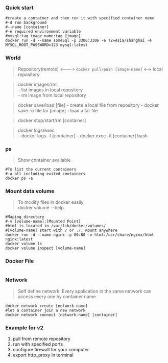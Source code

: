 ### Quick start  
```shell
#create a container and then run it with specified container name
#-d run background
#--name [container]
#-e required environment variable  
#mysql:tag image_name:tag [image]
docker run -d --name someSql -p 3306:3306 -e TZ=Asia/shanghai -e MYSQL_ROOT_PASSWORD=123 mysql:latest
```

### World  
> Repository(remote) <---> `docker pull/push [image-name]` <--> local repository

> docker images/rmi  
    - list images in local repository  
    - rm image from local repository

> docker save/load [file] 
    - create a local file from repository
        - docker save -o file.tar [image]
    - load a tar file

> docker stop/start/rm [container]

> docker logs/exec  
    - docker logs -f [container]
    - docker exec -it [container] bash


### ps  
> Show container available  
```shell
#To list the current containers 
#-a all including exited containers
docker ps -a
```

### Mount data volume  
> To modify files in docker easily  
> docker volume --help  
```shell
#Maping directory
#-v [volume-name]:[Mounted Point]
#html is located in /var/lib/docker/volumes/
#[volume-name] start with / or ./, mount anywhere
docker run -d --name nginx -p 80:80 -v html:/usr/share/nginx/html nginx:latest
docker volume ls
docker volume inspect [volume-name]
```

### Docker File  
```shell

```

### Network  
> Self define network: Every application in the same network can access every one by container name  

```shell
docker network create [network-name]
#let a container join a new network
docker network connect [network-name] [container]
```

### Example for v2  
1. pull from remote repository  
2. run with specified ports  
3. configure firewall for your computer  
4. export http\_proxy in terminal
